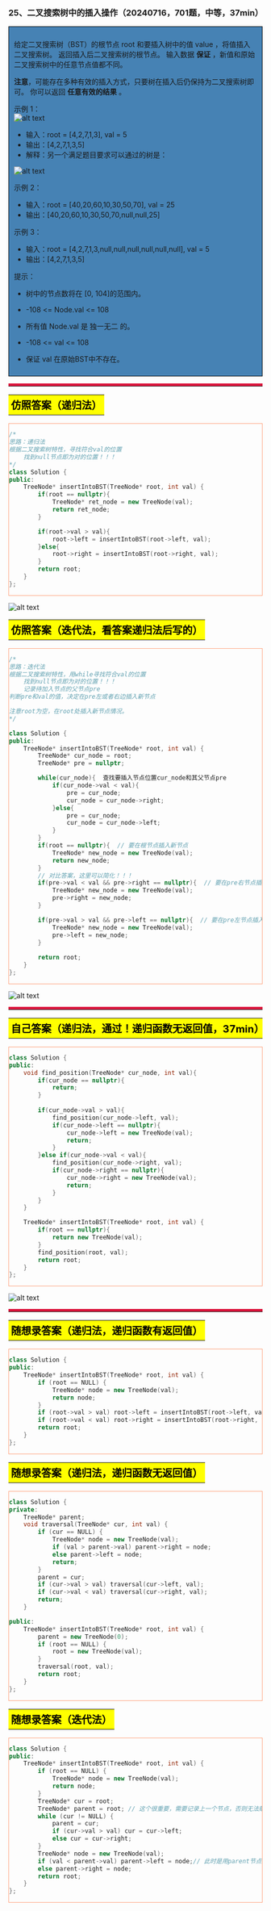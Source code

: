 ### 25、二叉搜索树中的插入操作（20240716，701题，中等，37min）
<div style="border: 1px solid black; padding: 10px; background-color: SteelBlue;">

给定二叉搜索树（BST）的根节点 root 和要插入树中的值 value ，将值插入二叉搜索树。 返回插入后二叉搜索树的根节点。 输入数据 **保证** ，新值和原始二叉搜索树中的任意节点值都不同。

**注意**，可能存在多种有效的插入方式，只要树在插入后仍保持为二叉搜索树即可。 你可以返回 **任意有效的结果** 。

 

示例 1：  
![alt text](image/d72e6d1e266a8b2ea357faa7c65998c.png)

- 输入：root = [4,2,7,1,3], val = 5
- 输出：[4,2,7,1,3,5]
- 解释：另一个满足题目要求可以通过的树是：

![alt text](image/10895bd12eb984c8d842e58ed9b7dc0.png)

示例 2：

- 输入：root = [40,20,60,10,30,50,70], val = 25
- 输出：[40,20,60,10,30,50,70,null,null,25]

示例 3：

- 输入：root = [4,2,7,1,3,null,null,null,null,null,null], val = 5
- 输出：[4,2,7,1,3,5]
 

提示：

- 树中的节点数将在 [0, 104]的范围内。
- -108 <= Node.val <= 108
- 所有值 Node.val 是 独一无二 的。
- -108 <= val <= 108
- 保证 val 在原始BST中不存在。

  </p>
</div>

<hr style="border-top: 5px solid #DC143C;">
<table>
  <tr>
    <td bgcolor="Yellow" style="padding: 5px; border: 0px solid black;">
      <span style="font-weight: bold; font-size: 20px;color: black;">
      仿照答案（递归法）
      </span>
    </td>
  </tr>
</table>
<div style="padding: 0px; border: 1.5px solid LightSalmon; margin-bottom: 10px;">

```C++ {.line-numbers}
/*
思路：递归法
根据二叉搜索树特性，寻找符合val的位置
    找到null节点即为对的位置！！！
*/
class Solution {
public:
    TreeNode* insertIntoBST(TreeNode* root, int val) {
        if(root == nullptr){
            TreeNode* ret_node = new TreeNode(val);
            return ret_node;
        }

        if(root->val > val){
            root->left = insertIntoBST(root->left, val);
        }else{
            root->right = insertIntoBST(root->right, val);
        }
        return root;
    }
};
```

</div>

![alt text](image/929badfefac011008c9d74b10c3b7c0.png)

<table>
  <tr>
    <td bgcolor="Yellow" style="padding: 5px; border: 0px solid black;">
      <span style="font-weight: bold; font-size: 20px;color: black;">
      仿照答案（迭代法，看答案递归法后写的）
      </span>
    </td>
  </tr>
</table>

<div style="padding: 0px; border: 1.5px solid LightSalmon; margin-bottom: 10px">

```C++ {.line-numbers}
/*
思路：迭代法
根据二叉搜索树特性，用while寻找符合val的位置
    找到null节点即为对的位置！！！
    记录待加入节点的父节点pre
判断pre和val的值，决定在pre左或者右边插入新节点

注意root为空，在root处插入新节点情况。
*/

class Solution {
public:
    TreeNode* insertIntoBST(TreeNode* root, int val) {
        TreeNode* cur_node = root;
        TreeNode* pre = nullptr;

        while(cur_node){  查找要插入节点位置cur_node和其父节点pre
            if(cur_node->val < val){
                pre = cur_node;
                cur_node = cur_node->right;
            }else{
                pre = cur_node;
                cur_node = cur_node->left;
            }
        }
        if(root == nullptr){  // 要在根节点插入新节点
            TreeNode* new_node = new TreeNode(val);
            return new_node;
        }
        // 对比答案，这里可以简化！！！
        if(pre->val < val && pre->right == nullptr){  // 要在pre右节点插入新节点
            TreeNode* new_node = new TreeNode(val);
            pre->right = new_node; 
        }

        if(pre->val > val && pre->left == nullptr){  // 要在pre左节点插入新节点
            TreeNode* new_node = new TreeNode(val);
            pre->left = new_node; 
        }
        
        return root;
    }
};
```
</div>

![alt text](image/854c595547e4dd81e77ec558338e553.png)

<hr style="border-top: 5px solid #DC143C;">

<table>
  <tr>
    <td bgcolor="Yellow" style="padding: 5px; border: 0px solid black;">
      <span style="font-weight: bold; font-size: 20px;color: black;">
      自己答案（递归法，通过！递归函数无返回值，37min）
      </span>
    </td>
  </tr>
</table>

<div style="padding: 0px; border: 1.5px solid LightSalmon; margin-bottom: 10px">

```C++ {.line-numbers}
class Solution {
public:
    void find_position(TreeNode* cur_node, int val){
        if(cur_node == nullptr){
            return;
        }
        
        if(cur_node->val > val){
            find_position(cur_node->left, val);
            if(cur_node->left == nullptr){
                cur_node->left = new TreeNode(val);
                return;
            }
        }else if(cur_node->val < val){
            find_position(cur_node->right, val);
            if(cur_node->right == nullptr){
                cur_node->right = new TreeNode(val);
                return;
            }
        }
    }

    TreeNode* insertIntoBST(TreeNode* root, int val) {
        if(root == nullptr){
            return new TreeNode(val);
        }
        find_position(root, val);
        return root;
    }
};
```

</div>

![alt text](image/1895a7d7b78deb8ebdca63637b53df9.png)

<hr style="border-top: 5px solid #DC143C;">

<table>
  <tr>
    <td bgcolor="Yellow" style="padding: 5px; border: 0px solid black;">
      <span style="font-weight: bold; font-size: 20px;color: black;">
      随想录答案（递归法，递归函数有返回值）
      </span>
    </td>
  </tr>
</table>

<div style="padding: 0px; border: 1.5px solid LightSalmon; margin-bottom: 10px">

```C++ {.line-numbers}
class Solution {
public:
    TreeNode* insertIntoBST(TreeNode* root, int val) {
        if (root == NULL) {
            TreeNode* node = new TreeNode(val);
            return node;
        }
        if (root->val > val) root->left = insertIntoBST(root->left, val);
        if (root->val < val) root->right = insertIntoBST(root->right, val);
        return root;
    }
};
```
</div>

<table>
  <tr>
    <td bgcolor="Yellow" style="padding: 5px; border: 0px solid black;">
      <span style="font-weight: bold; font-size: 20px;color: black;">
      随想录答案（递归法，递归函数无返回值）
      </span>
    </td>
  </tr>
</table>

<div style="padding: 0px; border: 1.5px solid LightSalmon; margin-bottom: 10px">

```C++ {.line-numbers}
class Solution {
private:
    TreeNode* parent;
    void traversal(TreeNode* cur, int val) {
        if (cur == NULL) {
            TreeNode* node = new TreeNode(val);
            if (val > parent->val) parent->right = node;
            else parent->left = node;
            return;
        }
        parent = cur;
        if (cur->val > val) traversal(cur->left, val);
        if (cur->val < val) traversal(cur->right, val);
        return;
    }

public:
    TreeNode* insertIntoBST(TreeNode* root, int val) {
        parent = new TreeNode(0);
        if (root == NULL) {
            root = new TreeNode(val);
        }
        traversal(root, val);
        return root;
    }
};
```
</div>

<table>
  <tr>
    <td bgcolor="Yellow" style="padding: 5px; border: 0px solid black;">
      <span style="font-weight: bold; font-size: 20px;color: black;">
      随想录答案（迭代法）
      </span>
    </td>
  </tr>
</table>

<div style="padding: 0px; border: 1.5px solid LightSalmon; margin-bottom: 10px">

```C++ {.line-numbers}
class Solution {
public:
    TreeNode* insertIntoBST(TreeNode* root, int val) {
        if (root == NULL) {
            TreeNode* node = new TreeNode(val);
            return node;
        }
        TreeNode* cur = root;
        TreeNode* parent = root; // 这个很重要，需要记录上一个节点，否则无法赋值新节点
        while (cur != NULL) {
            parent = cur;
            if (cur->val > val) cur = cur->left;
            else cur = cur->right;
        }
        TreeNode* node = new TreeNode(val);
        if (val < parent->val) parent->left = node;// 此时是用parent节点的进行赋值
        else parent->right = node;
        return root;
    }
};
```
</div>


